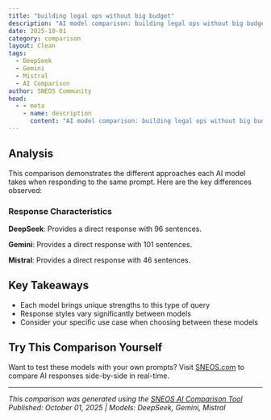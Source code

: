 ```yaml
---
title: "building legal ops without big budget"
description: "AI model comparison: building legal ops without big budget..."
date: 2025-10-01
category: comparison
layout: Clean
tags:
  - DeepSeek
  - Gemini
  - Mistral
  - AI Comparison
author: SNEOS Community
head:
  - - meta
    - name: description
      content: "AI model comparison: building legal ops without big budget..."
---
```


<ChatComparison
  title="building legal ops without big budget"
  prompt="building legal ops without big budget"
  :responses='{
    "DeepSeek": "Of course. Building a powerful and effective Legal Operations function without a big budget is not only possible, it\u0027s a common reality for many in-house legal teams. The key is to be strategic, resourceful, and focus on high-impact, low-cost initiatives.\n\nHere is a practical, phased guide to building Legal Ops on a shoestring budget.\n\n### The Core Mindset: \u0022Scrappy, Not Sorry\u0022\nBefore diving in, adopt this mindset:\n*   **Leverage over Lift:** Use what you already have. Don\u0027t build from scratch if you can adapt an existing tool or process.\n*   **Automate the Annoying:** Focus on eliminating repetitive, low-value tasks that drain your team\u0027s time and morale.\n*   **Data is Your Dollar:** Even simple data tracking can provide the justification for future budget requests.\n*   **Start Small, Scale Smart:** Pick one or two key areas. Prove value, then expand.\n\n---\n\n### Phase 1: Foundation \u0026 Quick Wins (Cost: $0 - Minimal)\n\nThis phase is about establishing credibility and demonstrating immediate value with little to no investment.\n\n**1. Become the Central Source of Truth.**\n*   **Action:** Create a single, organized repository for all legal documents.\n*   **How (Low-Cost):**\n    *   **Leverage Your Existing SharePoint/Google Drive:** Don\u0027t buy a new system. Dedicate a well-structured folder hierarchy in your company\u0027s existing cloud storage. Use clear naming conventions (e.g., \u0060VendorName_AgreementType_YYYYMMDD\u0060).\n    *   **Create a \u0022Legal Hub\u0022:** Use an existing intranet page (e.g., on Confluence, Notion, or even a shared doc) as the front door to the legal team. Post common request forms, approved templates, and links to the document repository.\n\n**2. Streamline Intake \u0026 Triage.**\n*   **The Problem:** Legal requests come in via chaotic emails, Slack messages, and hallway conversations. Things get lost.\n*   **How (Low-Cost):**\n    *   **Create a Single Point of Entry:** Set up a dedicated email alias (e.g., \u0060legal@yourcompany.com\u0060). This alone brings order.\n    *   **Use a Free/Existing Form Tool:** Create a simple intake form using **Google Forms, Microsoft Forms, or Jotform**. Link it from your Legal Hub. The form should capture: Requester Name, Department, Business Goal, Urgency, and Key Details. This forces clarity and provides tracking data.\n\n**3. Create a \u0022Self-Service\u0022 Knowledge Base.**\n*   **Action:** Stop answering the same questions repeatedly.\n*   **How (Low-Cost):**\n    *   **Document FAQs:** What are the 10 most common questions the legal team gets? (e.g., \u0022What\u0027s our signature policy?\u0022, \u0022Can I use this NDA?\u0022, \u0022How do I get a certificate of insurance?\u0022)\n    *   **Build a Playbook:** Create simple, one-page guides for frequent requests. For example, a \u0022Sales Contracting Playbook\u0022 that outlines approved fallback positions, who to contact for which issue, and a link to the latest template.\n    *   **Host it on Your Legal Hub.**\n\n**4. Implement Basic Metrics.**\n*   **Action:** Start measuring to tell your story.\n*   **How (Low-Cost):**\n    *   Use your intake form responses to create a simple dashboard in **Google Sheets or Excel**. Track:\n        *   Volume of requests by type (e.g., Sales, HR, Marketing).\n        *   Average turnaround time.\n        *   Who the top requesters are.\n    *   This data is invaluable for justifying headcount or tooling later.\n\n---\n\n### Phase 2: Building Efficiency \u0026 Process (Cost: Low - Moderate)\n\nOnce you have the basics in place, use low-cost tools to automate and scale.\n\n**1. Contract Lifecycle Management (CLM) on a Budget.**\nYou don\u0027t need a $50k/year CLM to start.\n*   **How (Low-Cost):**\n    *   **Supercharge Your Templates:** Use the **\u0022Advanced Track Changes\u0022 and \u0022Compare Documents\u0022** features in Word. Create templates with heavy commenting that explains *why* certain clauses are there and what the negotiable fallbacks are.\n    *   **Leverage E-Signature Tools:** If you already have **DocuSign or Adobe Sign**, use their built-in features for simple approval workflows and template libraries.\n    *   **Low-Cost CLM Tools:** Explore newer, more affordable CLMs like **PandaDoc** (scales from sales proposals to contracts) or **LinkSquares** (if your primary need is post-signature analytics). They are often more budget-friendly than the enterprise giants.\n\n**2. Automate with No-Code/Low-Code Tools.**\n*   **Action:** Connect your apps to automate workflows.\n*   **How (Low-Cost):**\n    *   **Zapier / Make (Integromat):** When a new legal request form is submitted, automatically create a task in a **free Trello or Asana board** and send a confirmation email to the requester.\n    *   **Microsoft Power Automate / Google Apps Script:** If you\u0027re in the Microsoft or Google ecosystem, these are powerful and often free with your existing license. Automate things like saving signed contracts from email to the correct SharePoint/Drive folder.\n\n**3. Formalize Vendor Management.**\n*   **Action:** Get control over spending and risk.\n*   **How (Low-Cost):**\n    *   **Create a Vendor Assessment Questionnaire:** A simple checklist for business teams to complete before engaging a new vendor. It should cover data security, insurance, and data processing terms.\n    *   **Centralize Contract Tracking:** Use an **Airtable base** or a **smartly designed Google Sheet** to track key dates (renewals, terminations), payment terms, and owners.\n\n---\n\n### Phase 3: Scaling \u0026 Demonstrating Value (Justifying Future Budget)\n\nWith processes in place and data in hand, you can now make a compelling case for investment.\n\n**1. Build a Business Case.**\nUse the metrics you\u0027ve been collecting.\n*   **Show Time Savings:** \u0022By implementing self-service templates, we\u0027ve reduced legal review time for standard NDAs by 70%, freeing up 10 hours per week for higher-value work.\u0022\n*   **Show Risk Reduction:** \u0022Our vendor questionnaire has identified 3 high-risk vendors in the last quarter, allowing us to mitigate issues before they became problems.\u0022\n*   **Show Cost Avoidance:** \u0022By centralizing our contract repository, we avoided $X in outside counsel fees for a recent litigation hold that was completed in hours, not days.\u0022\n\n**2. Prioritize Your \u0022Wish List.\u0022**\nWhen you\u0027re ready to ask for a budget, be strategic. Don\u0027t ask for everything at once.\n*   **Top Tier (Process \u0026 Efficiency):** A dedicated CLM or workflow automation tool.\n*   **Second Tier (Knowledge \u0026 Collaboration):** A more robust knowledge management platform.\n*   **Third Tier (Spend \u0026 Analytics):** An e-billing and matter management system for outside counsel spend.\n\n### Sample \u0022No-Budget\u0022 Tech Stack\n\n| Function | \u0022No-Budget\u0022 Solution | \u0022Low-Budget\u0022 Upgrade |\n| :--- | :--- | :--- |\n| **Document Repository** | SharePoint / Google Drive | (Stay here until you outgrow it) |\n| **Intake \u0026 Requests** | Google Forms -\u003E Trello/Asana | **Smartsheet**, **Jira Service Management** |\n| **Knowledge Base** | Confluence / Notion / Shared Doc | **Guru**, **Bloomfire** |\n| **Contract Management** | Word Templates \u002B DocuSign | **PandaDoc**, **Contractbook** |\n| **Workflow Automation** | Power Automate / Zapier (Free Tier) | Paid tiers for more complex workflows |\n| **Metrics \u0026 Reporting** | Google Sheets / Excel \u002B Pivot Tables | **Power BI** / **Google Data Studio** |\n\n**Final Word:** The most important investment you can make is **time and focus**. Designate someone (even part-time) to own these initiatives. By starting small, being resourceful, and consistently demonstrating value, you will build a Legal Ops function that is indispensable, regardless of its budget.",
    "Gemini": "Building a Legal Ops function without a big budget requires a strategic approach that prioritizes efficiency, automation, and collaboration. Here\u0027s a breakdown of how to do it:\n\n**I. Focus on Foundational Elements and Quick Wins:**\n\n*   **A. Needs Assessment \u0026 Prioritization:**\n    *   **1. Identify Pain Points:** Talk to your legal team, internal clients (sales, marketing, product, etc.), and finance.  What are their biggest frustrations? Where are they spending the most time on non-legal tasks? What are the biggest risks?\n    *   **2. Prioritize Based on Impact \u0026 Feasibility:**  Rank pain points based on how much time/money/risk they represent, and how easy they are to address with limited resources.  Focus on the low-hanging fruit.\n    *   **3. Define Key Metrics (KPIs):** How will you measure success?  Examples:  Reduced contract turnaround time, decreased legal spend, improved contract compliance, fewer litigation matters.\n\n*   **B.  Legal Knowledge Management:**\n    *   **1. Centralize Document Storage:**  Get off shared drives and email chains. Implement a cloud-based solution (Google Drive, Dropbox, Box, OneDrive) or consider a more specialized legal document management system (even a basic one).  Ensure it has version control and robust search capabilities.  **Cost:**  Relatively low cost, often included in existing business subscriptions.\n    *   **2. Standardize Document Naming Conventions:**  Enforce a consistent naming system for contracts, briefs, and other legal documents to make them easier to find.\n    *   **3. Build a Playbook/Knowledge Base:** Create a centralized repository of standard templates, FAQs, checklists, and training materials. This empowers self-service and reduces repetitive inquiries.\n        *   **Tools:** Google Docs, Notion, Confluence, a dedicated Wiki\n\n*   **C.  Basic Technology Implementation:**\n    *   **1. Contract Management System (CMS) Lite:** Start with a simple, affordable solution to track contracts, key dates, and obligations.  **Cost:**  Consider free trials or very basic subscription levels of more robust systems. Look at options like:\n        *   **Free/Freemium Options:**  Many CMS vendors offer free plans with limited features (e.g., limited users, limited storage). Explore these to get a feel for what you need.\n        *   **Airtable/Google Sheets:**  While not a dedicated CMS, you can create a surprisingly effective contract tracker using these tools.\n    *   **2. E-Signature Solution:**  Eliminate printing, scanning, and wet signatures with a low-cost e-signature platform.  **Cost:** DocuSign, Adobe Sign, HelloSign all have affordable plans.\n    *   **3. Matter Management (if applicable):** If you handle a lot of litigation or other legal matters, consider a basic matter management system to track deadlines, tasks, and documents.  **Cost:** Look for cloud-based solutions with flexible pricing.\n\n**II. Leveraging Free \u0026 Low-Cost Resources:**\n\n*   **A. Open-Source Software:**  Explore open-source alternatives to expensive legal software.  This requires technical expertise to implement and maintain.\n*   **B. Free/Low-Cost Training:**\n    *   **Online Courses:** Utilize platforms like Coursera, Udemy, LinkedIn Learning, and EdX to upskill your team on Legal Ops fundamentals, project management, and technology.\n    *   **Webinars \u0026 Conferences:** Attend free or low-cost webinars and conferences to learn from industry experts and network.\n    *   **Pro Bono Services:**  Some law firms or legal tech companies offer pro bono consulting services to help organizations implement Legal Ops best practices.\n*   **C.  Legal Clinics/University Partnerships:**  Consider partnering with local law schools or legal clinics for assistance with legal research, document review, and other tasks.\n\n**III. Streamlining Processes \u0026 Workflows:**\n\n*   **A. Process Mapping:**  Visually map out your key legal processes (e.g., contract review, litigation hold) to identify bottlenecks and areas for improvement.\n*   **B. Standardization:**  Create standard templates, checklists, and procedures for common legal tasks.  This reduces errors and improves efficiency.\n*   **C. Workflow Automation:**\n    *   **No-Code/Low-Code Tools:**  Use tools like Zapier, Microsoft Power Automate, or IFTTT to automate repetitive tasks and integrate different systems. Examples: automatically saving signed contracts to a specific folder, sending reminders for upcoming deadlines.\n    *   **Document Assembly:**  Use document assembly software to automatically generate contracts, pleadings, and other legal documents based on user input.  This saves time and reduces the risk of errors. **Cost:**  Consider smaller providers or even using the mail merge functionality in Microsoft Word or Google Docs for basic document assembly.\n*   **D. Self-Service Enablement:** Empower internal clients to handle routine legal matters themselves by providing them with self-service tools and resources.\n\n**IV. Collaboration \u0026 Communication:**\n\n*   **A. Cross-Functional Collaboration:**  Work closely with other departments (IT, Finance, Procurement) to leverage their expertise and resources.\n*   **B. Regular Communication:**  Communicate regularly with your legal team and internal clients about Legal Ops initiatives and progress.\n*   **C. Gather Feedback:**  Solicit feedback from your stakeholders to identify areas for improvement.\n\n**V. Building a Case for Future Investment:**\n\n*   **A. Track Your Progress:**  Meticulously track your KPIs and the impact of your Legal Ops initiatives.\n*   **B. Document Your Successes:**  Highlight the successes of your Legal Ops program in presentations, reports, and other communications.\n*   **C. Demonstrate ROI:**  Show how your Legal Ops program is saving the company time and money, reducing risk, and improving efficiency. This will help you build a case for future investment in Legal Ops technology and resources.\n\n**Key Considerations:**\n\n*   **Legal Tech is Not a Silver Bullet:**  Technology alone won\u0027t solve your problems.  Focus on process improvement and people first.\n*   **Start Small and Iterate:**  Don\u0027t try to implement everything at once.  Start with a few small projects and gradually expand your Legal Ops program as you gain experience and resources.\n*   **Focus on User Adoption:**  Even the best technology won\u0027t be effective if your team doesn\u0027t use it.  Provide adequate training and support to ensure user adoption.\n*   **Build Relationships:**  Network with other Legal Ops professionals to learn from their experiences and share best practices.\n\n**Example Scenario: Streamlining Contract Review**\n\n1.  **Pain Point:** Contract review takes too long, delaying deals.\n2.  **Low-Budget Solution:**\n    *   **Standardize:** Create standard contract templates and negotiation playbooks for common contract types.\n    *   **Self-Service:**  Empower the sales team to draft initial contracts using the templates.\n    *   **CMS Lite:** Use a basic contract management system (Google Sheets or a free CMS plan) to track contract status and deadlines.\n    *   **Workflow Automation:**  Use Zapier to automatically notify the legal team when a contract is ready for review.\n3.  **Metrics:** Track contract turnaround time and the number of contracts reviewed per month.\n\nBy focusing on foundational elements, leveraging free resources, and streamlining processes, you can build a valuable Legal Ops function even with a limited budget.  Remember to prioritize, track your progress, and communicate effectively. Good luck!\n",
    "Mistral": "Building a Legal Operations (Legal Ops) function without a big budget can be challenging, but it\u0027s not impossible. Here are some steps you can take to build an effective Legal Ops function on a limited budget:\n\n### 1. **Assess Current State**\n   - **Inventory Existing Tools and Processes:** Start by understanding what tools and processes are already in place. This will help you identify gaps and areas for improvement.\n   - **Stakeholder Interviews:** Talk to key stakeholders within the legal department and other departments to understand their pain points and needs.\n\n### 2. **Prioritize Initiatives**\n   - **Focus on High-Impact Areas:** Identify the areas where Legal Ops can have the most significant impact. This could be in contract management, e-discovery, compliance, or other critical functions.\n   - **Quick Wins:** Look for quick wins that can demonstrate the value of Legal Ops and build momentum.\n\n### 3. **Leverage Free and Low-Cost Tools**\n   - **Open-Source Software:** Utilize open-source software for document management, project management, and other needs.\n   - **Free Trials:** Take advantage of free trials offered by various legal tech vendors to evaluate tools before making a purchase.\n   - **Cloud-Based Solutions:** Use cloud-based solutions that offer scalable pricing models, allowing you to start small and scale as needed.\n\n### 4. **Process Improvement**\n   - **Standardize Processes:** Develop standard operating procedures (SOPs) for common tasks to improve efficiency and consistency.\n   - **Automate Where Possible:** Use free or low-cost automation tools to streamline repetitive tasks. For example, tools like Zapier can automate workflows between different applications.\n\n### 5. **Training and Development**\n   - **Internal Training:** Develop internal training programs to upskill existing staff. This can be done through webinars, online courses, and internal workshops.\n   - **Cross-Functional Teams:** Encourage collaboration between legal and other departments to share knowledge and best practices.\n\n### 6. **Data and Analytics**\n   - **Basic Reporting:** Use basic reporting tools like Excel or Google Sheets to track key metrics and performance indicators.\n   - **Data Collection:** Start collecting data on key processes to identify bottlenecks and areas for improvement.\n\n### 7. **Vendor Management**\n   - **Negotiate Contracts:** Negotiate better terms and pricing with vendors. Look for long-term contracts or bulk discounts.\n   - **Evaluate ROI:** Continuously evaluate the return on investment (ROI) of any tools or services you are using to ensure they are providing value.\n\n### 8. **Community and Networking**\n   - **Join Legal Ops Communities:** Participate in legal ops communities and forums to learn from others and share best practices.\n   - **Attend Free Webinars and Conferences:** Take advantage of free educational resources and networking opportunities.\n\n### 9. **Incremental Improvements**\n   - **Phased Implementation:** Implement changes in phases rather than all at once. This allows you to manage costs and risks more effectively.\n   - **Continuous Improvement:** Foster a culture of continuous improvement, where processes and tools are regularly reviewed and optimized.\n\n### 10. **Leverage Existing Resources**\n   - **Internal Talent:** Utilize existing talent within the organization who may have relevant skills or experience.\n   - **Cross-Departmental Collaboration:** Collaborate with other departments like IT, HR, and Finance to leverage their resources and expertise.\n\n### 11. **Documentation and Knowledge Sharing**\n   - **Create a Knowledge Base:** Develop a centralized knowledge base where all processes, tools, and best practices are documented.\n   - **Regular Updates:** Ensure that documentation is regularly updated to reflect current practices and tools.\n\n### 12. **Measure Success**\n   - **Define KPIs:** Define key performance indicators (KPIs) to measure the success of your Legal Ops initiatives.\n   - **Regular Reviews:** Conduct regular reviews to assess progress and make necessary adjustments.\n\nBy focusing on these strategies, you can build a robust Legal Ops function even with a limited budget. The key is to start small, prioritize high-impact areas, and continuously improve based on data and feedback."
  }'
  published-date="21:44"
/>

## Analysis

This comparison demonstrates the different approaches each AI model takes when responding to the same prompt. Here are the key differences observed:

### Response Characteristics

**DeepSeek**: Provides a direct response with 96 sentences. 

**Gemini**: Provides a direct response with 101 sentences. 

**Mistral**: Provides a direct response with 46 sentences. 

## Key Takeaways

- Each model brings unique strengths to this type of query
- Response styles vary significantly between models
- Consider your specific use case when choosing between these models

## Try This Comparison Yourself

Want to test these models with your own prompts? Visit [SNEOS.com](https://sneos.com) to compare AI responses side-by-side in real-time.

---

*This comparison was generated using the [SNEOS AI Comparison Tool](https://sneos.com)*
*Published: October 01, 2025 | Models: DeepSeek, Gemini, Mistral*
